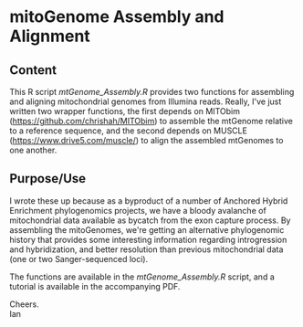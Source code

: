 # mitoGenome Assembly and Alignment
## Content
This R script *mtGenome_Assembly.R* provides two functions for assembling and aligning mitochondrial genomes from Illumina reads. Really, I've just written two wrapper functions, the first depends on MITObim (https://github.com/chrishah/MITObim) to assemble the mtGenome relative to a reference sequence, and the second depends on MUSCLE (https://www.drive5.com/muscle/) to align the assembled mtGenomes to one another.
## Purpose/Use
I wrote these up because as a byproduct of a number of Anchored Hybrid Enrichment phylogenomics projects, we have a bloody avalanche of mitochondrial data available as bycatch from the exon capture process. By assembling the mitoGenomes, we're getting an alternative phylogenomic history that provides some interesting information regarding introgression and hybridization, and better resolution than previous mitochondrial data (one or two Sanger-sequenced loci). 

The functions are available in the *mtGenome_Assembly.R* script, and a tutorial is available in the accompanying PDF.

Cheers.  
Ian

